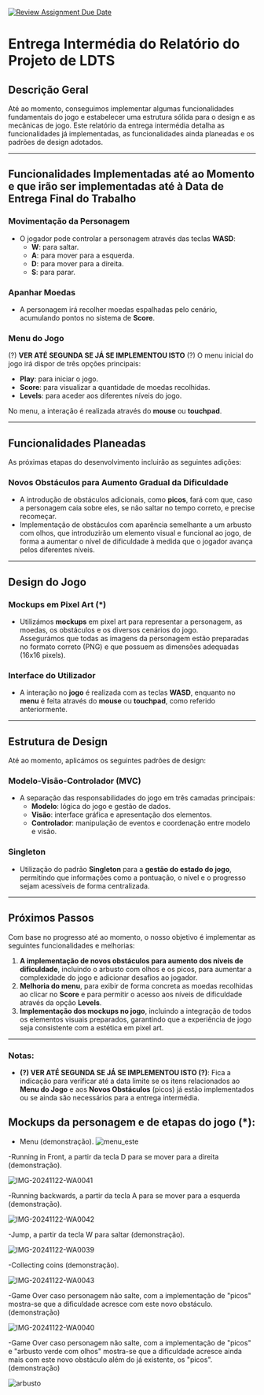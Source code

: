 [![Review Assignment Due Date](https://classroom.github.com/assets/deadline-readme-button-22041afd0340ce965d47ae6ef1cefeee28c7c493a6346c4f15d667ab976d596c.svg)](https://classroom.github.com/a/rUa5vdmg)

# **Entrega Intermédia do Relatório do Projeto de LDTS**

## **Descrição Geral**
Até ao momento, conseguimos implementar algumas funcionalidades fundamentais do jogo e estabelecer uma estrutura sólida para o design e as mecânicas de jogo. Este relatório da entrega intermédia detalha as funcionalidades já implementadas, as funcionalidades ainda planeadas e os padrões de design adotados.

---

## **Funcionalidades Implementadas até ao Momento e que irão ser implementadas até à Data de Entrega Final do Trabalho**

### **Movimentação da Personagem**
- O jogador pode controlar a personagem através das teclas **WASD**:
  - **W**: para saltar.
  - **A**: para mover para a esquerda.
  - **D**: para mover para a direita.
  - **S**: para parar.

### **Apanhar Moedas**
- A personagem irá recolher moedas espalhadas pelo cenário, acumulando pontos no sistema de **Score**.

### **Menu do Jogo**  
(?) **VER ATÉ SEGUNDA SE JÁ SE IMPLEMENTOU ISTO** (?)
O menu inicial do jogo irá dispor de três opções principais:
- **Play**: para iniciar o jogo.
- **Score**: para visualizar a quantidade de moedas recolhidas.
- **Levels**: para aceder aos diferentes níveis do jogo.

No menu, a interação é realizada através do **mouse** ou **touchpad**.

---

## **Funcionalidades Planeadas**

As próximas etapas do desenvolvimento incluirão as seguintes adições:

### **Novos Obstáculos para Aumento Gradual da Dificuldade**  
- A introdução de obstáculos adicionais, como **picos**, fará com que, caso a personagem caia sobre eles, se não saltar no tempo correto, e precise recomeçar.
- Implementação de obstáculos com aparência semelhante a um arbusto com olhos, que introduzirão um elemento visual e funcional ao jogo, de forma a aumentar o nível de dificuldade à medida que o jogador avança pelos diferentes níveis.

---

## **Design do Jogo**

### **Mockups em Pixel Art (*)**
- Utilizámos **mockups** em pixel art para representar a personagem, as moedas, os obstáculos e os diversos cenários do jogo.  
Assegurámos que todas as imagens da personagem estão preparadas no formato correto (PNG) e que possuem as dimensões adequadas (16x16 pixels).

### **Interface do Utilizador**
- A interação no **jogo** é realizada com as teclas **WASD**, enquanto no **menu** é feita através do **mouse** ou **touchpad**, como referido anteriormente.

---

## **Estrutura de Design**

Até ao momento, aplicámos os seguintes padrões de design:

### **Modelo-Visão-Controlador (MVC)**
- A separação das responsabilidades do jogo em três camadas principais:
  - **Modelo**: lógica do jogo e gestão de dados.
  - **Visão**: interface gráfica e apresentação dos elementos.
  - **Controlador**: manipulação de eventos e coordenação entre modelo e visão.

### **Singleton**
- Utilização do padrão **Singleton** para a **gestão do estado do jogo**, permitindo que informações como a pontuação, o nível e o progresso sejam acessíveis de forma centralizada.

---

## **Próximos Passos**

Com base no progresso até ao momento, o nosso objetivo é implementar as seguintes funcionalidades e melhorias:

1. **A implementação de novos obstáculos para aumento dos níveis de dificuldade**, incluindo o arbusto com olhos e os picos, para aumentar a complexidade do jogo e adicionar desafios ao jogador.
2. **Melhoria do menu**, para exibir de forma concreta as moedas recolhidas ao clicar no **Score** e para permitir o acesso aos níveis de dificuldade através da opção **Levels**.
3. **Implementação dos mockups no jogo**, incluindo a integração de todos os elementos visuais preparados, garantindo que a experiência de jogo seja consistente com a estética em pixel art.

---

### Notas:
- **(?) VER ATÉ SEGUNDA SE JÁ SE IMPLEMENTOU ISTO (?)**: Fica a indicação para verificar até a data limite se os itens relacionados ao **Menu do Jogo** e aos **Novos Obstáculos** (picos) já estão implementados ou se ainda são necessários para a entrega intermédia.



## **Mockups da personagem e de etapas do jogo (*):**
- Menu (demonstração).
![menu_este](https://github.com/user-attachments/assets/1ad101d7-86f5-42a4-819a-33d75dce36e7)

-Running in Front, a partir da tecla D para se mover para a direita (demonstração).

![IMG-20241122-WA0041](https://github.com/user-attachments/assets/0b8ce8d4-558f-44f1-af59-c7de05402c76)

-Running backwards, a partir da tecla A para se mover para a esquerda (demonstração).

![IMG-20241122-WA0042](https://github.com/user-attachments/assets/3948330a-c2c4-4b2c-ab3b-4f9f21d9810d)

-Jump, a partir da tecla W para saltar (demonstração).

![IMG-20241122-WA0039](https://github.com/user-attachments/assets/06c21202-536e-4f2a-9ad9-141dc0c18e96)

-Collecting coins (demonstração).

![IMG-20241122-WA0043](https://github.com/user-attachments/assets/f2463dae-0122-4e67-853d-b8d77d8df71f)

-Game Over caso personagem não salte, com a implementação de "picos" mostra-se que a dificuldade acresce com este novo obstáculo. (demonstração)

![IMG-20241122-WA0040](https://github.com/user-attachments/assets/39ddf583-f01e-45bb-a39c-d26bc911a4d0)

-Game Over caso personagem não salte, com a implementação de "picos" e "arbusto verde com olhos" mostra-se que a dificuldade acresce ainda mais com este novo obstáculo além do já existente, os "picos".(demonstração)

![arbusto](https://github.com/user-attachments/assets/a5e4562b-cb3e-4b11-b1e4-a685c5a6016f)



